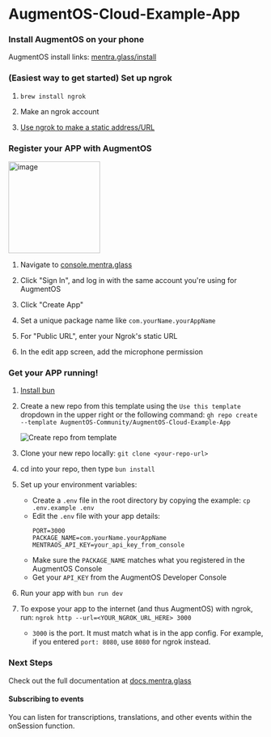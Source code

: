 # AugmentOS-Cloud-Example-App

### Install AugmentOS on your phone

AugmentOS install links: [mentra.glass/install](https://mentra.glass/install)

### (Easiest way to get started) Set up ngrok

1. `brew install ngrok`

2. Make an ngrok account

3. [Use ngrok to make a static address/URL](https://dashboard.ngrok.com/)

### Register your APP with AugmentOS

<img width="181" alt="image" src="https://github.com/user-attachments/assets/36192c2b-e1ba-423b-90de-47ff8cd91318" />

1. Navigate to [console.mentra.glass](https://console.mentra.glass/)

2. Click "Sign In", and log in with the same account you're using for AugmentOS

3. Click "Create App"

4. Set a unique package name like `com.yourName.yourAppName`

5. For "Public URL", enter your Ngrok's static URL

6. In the edit app screen, add the microphone permission

### Get your APP running!

1. [Install bun](https://bun.sh/docs/installation)

2. Create a new repo from this template using the `Use this template` dropdown in the upper right or the following command: `gh repo create --template AugmentOS-Community/AugmentOS-Cloud-Example-App`

    ![Create repo from template](https://github.com/user-attachments/assets/c10e14e8-2dc5-4dfa-adac-dd334c1b73a5)

3. Clone your new repo locally: `git clone <your-repo-url>`

4. cd into your repo, then type `bun install`

5. Set up your environment variables:
   * Create a `.env` file in the root directory by copying the example: `cp .env.example .env`
   * Edit the `.env` file with your app details:
     ```
     PORT=3000
     PACKAGE_NAME=com.yourName.yourAppName
     MENTRAOS_API_KEY=your_api_key_from_console
     ```
   * Make sure the `PACKAGE_NAME` matches what you registered in the AugmentOS Console
   * Get your `API_KEY` from the AugmentOS Developer Console

6. Run your app with `bun run dev`

7. To expose your app to the internet (and thus AugmentOS) with ngrok, run: `ngrok http --url=<YOUR_NGROK_URL_HERE> 3000`
    * `3000` is the port. It must match what is in the app config. For example, if you entered `port: 8080`, use `8080` for ngrok instead.


### Next Steps

Check out the full documentation at [docs.mentra.glass](https://docs.mentra.glass/core-concepts)

#### Subscribing to events

You can listen for transcriptions, translations, and other events within the onSession function.
